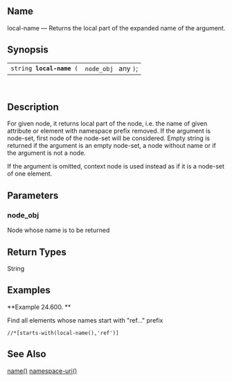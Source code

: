 <div id="xpf_local_name" class="refentry">

<div class="titlepage">

</div>

<div class="refnamediv">

## Name

local-name — Returns the local part of the expanded name of the
argument.

</div>

<div class="refsynopsisdiv">

## Synopsis

<div id="xpf_syn_local_name" class="funcsynopsis">

|                               |                      |
|-------------------------------|----------------------|
| `string `**`local-name`**` (` | `node_obj ` any `)`; |

<div class="funcprototype-spacer">

 

</div>

</div>

</div>

<div id="xpf_desc_local_name" class="refsect1">

## Description

For given node, it returns local part of the node, i.e. the name of
given attribute or element with namespace prefix removed. If the
argument is node-set, first node of the node-set will be considered.
Empty string is returned if the argument is an empty node-set, a node
without name or if the argument is not a node.

If the argument is omitted, context node is used instead as if it is a
node-set of one element.

</div>

<div id="xpf_params_local_name" class="refsect1">

## Parameters

<div id="id128096" class="refsect2">

### node_obj

Node whose name is to be returned

</div>

</div>

<div id="xpf_ret_local_name" class="refsect1">

## Return Types

String

</div>

<div id="xpf_examples_local_name" class="refsect1">

## Examples

<div id="xpf_ex_local_name" class="example">

**Example 24.600. **

<div class="example-contents">

Find all elements whose names start with "ref..." prefix

``` screen
//*[starts-with(local-name(),'ref')]
```

</div>

</div>

  

</div>

<div id="xpf_seealso_local_name" class="refsect1">

## See Also

<a href="xpf_name.html" class="link" title="name">name()</a>
<a href="xpf_namespace_uri.html" class="link"
title="namespace-uri">namespace-uri()</a>

</div>

</div>
